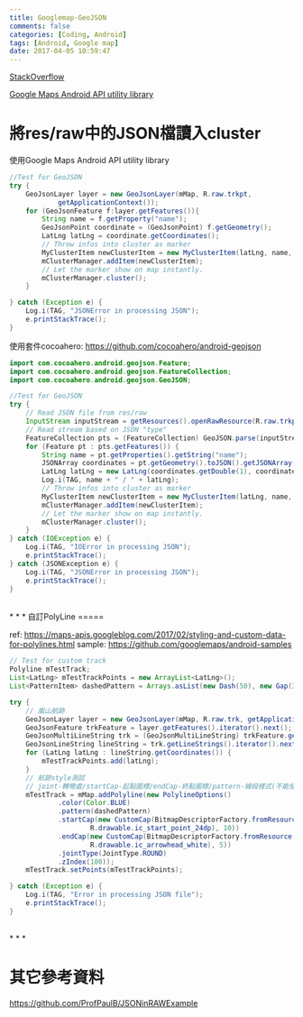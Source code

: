 ```yaml
---
title: Googlemap-GeoJSON
comments: false
categories: [Coding, Android]
tags: [Android, Google map]
date: 2017-04-05 10:59:47
---
```


[StackOverflow](http://stackoverflow.com/questions/35158075/google-maps-marker-clustering-with-large-10-000-geojson)

[Google Maps Android API utility library](http://googlemaps.github.io/android-maps-utils/javadoc/com/google/maps/android/geojson/GeoJsonFeature.html)


將res/raw中的JSON檔讀入cluster
=====

使用Google Maps Android API utility library

```java
//Test for GeoJSON
try {
	GeoJsonLayer layer = new GeoJsonLayer(mMap, R.raw.trkpt,
			getApplicationContext());
	for (GeoJsonFeature f:layer.getFeatures()){
		String name = f.getProperty("name");
		GeoJsonPoint coordinate = (GeoJsonPoint) f.getGeometry();
		LatLng latLng = coordinate.getCoordinates();
		// Throw infos into cluster as marker
		MyClusterItem newClusterItem = new MyClusterItem(latLng, name, latLng.toString());
		mClusterManager.addItem(newClusterItem);
		// Let the marker show on map instantly.
		mClusterManager.cluster();
	}

} catch (Exception e) {
	Log.i(TAG, "JSONError in processing JSON");
	e.printStackTrace();
}
```

使用套件cocoahero: <https://github.com/cocoahero/android-geojson>

```java
import com.cocoahero.android.geojson.Feature;
import com.cocoahero.android.geojson.FeatureCollection;
import com.cocoahero.android.geojson.GeoJSON;
```

```java
//Test for GeoJSON
try {
	// Read JSON file from res/raw
	InputStream inputStream = getResources().openRawResource(R.raw.trkpt);
	// Read stream based on JSON "type"
	FeatureCollection pts = (FeatureCollection) GeoJSON.parse(inputStream);
	for (Feature pt : pts.getFeatures()) {
		String name = pt.getProperties().getString("name");
		JSONArray coordinates = pt.getGeometry().toJSON().getJSONArray("coordinates");
		LatLng latLng = new LatLng(coordinates.getDouble(1), coordinates.getDouble(0));
		Log.i(TAG, name + " / " + latLng);
		// Throw infos into cluster as marker
		MyClusterItem newClusterItem = new MyClusterItem(latLng, name, latLng.toString());
		mClusterManager.addItem(newClusterItem);
		// Let the marker show on map instantly.
		mClusterManager.cluster();
	}
} catch (IOException e) {
	Log.i(TAG, "IOError in processing JSON");
	e.printStackTrace();
} catch (JSONException e) {
	Log.i(TAG, "JSONError in processing JSON");
	e.printStackTrace();
}
```

<br>
* * *
自訂PolyLine
=====

ref: <https://maps-apis.googleblog.com/2017/02/styling-and-custom-data-for-polylines.html>
sample: <https://github.com/googlemaps/android-samples>

```java
// Test for custom track
Polyline mTestTrack;
List<LatLng> mTestTrackPoints = new ArrayList<LatLng>();
List<PatternItem> dashedPattern = Arrays.asList(new Dash(50), new Gap(30));
```

```java
try {
	// 嵐山航跡
	GeoJsonLayer layer = new GeoJsonLayer(mMap, R.raw.trk, getApplicationContext());
	GeoJsonFeature trkFeature = layer.getFeatures().iterator().next();
	GeoJsonMultiLineString trk = (GeoJsonMultiLineString) trkFeature.getGeometry();
	GeoJsonLineString lineString = trk.getLineStrings().iterator().next();
	for (LatLng latLng : lineString.getCoordinates()) {
		mTestTrackPoints.add(latLng);
	}
	// 航跡style測試
	// joint-轉彎處/startCap-起點圖標/endCap-終點圖標/pattern-線段樣式(不能使用Bimap)
	mTestTrack = mMap.addPolyline(new PolylineOptions()
			.color(Color.BLUE)
			.pattern(dashedPattern)
			.startCap(new CustomCap(BitmapDescriptorFactory.fromResource(
					R.drawable.ic_start_point_24dp), 10))
			.endCap(new CustomCap(BitmapDescriptorFactory.fromResource(
					R.drawable.ic_arrowhead_white), 5))
			.jointType(JointType.ROUND)
			.zIndex(100));
	mTestTrack.setPoints(mTestTrackPoints);

} catch (Exception e) {
	Log.i(TAG, "Error in processing JSON file");
	e.printStackTrace();
}
```

<br>
* * *

其它參考資料
=====
<https://github.com/ProfPaulB/JSONinRAWExample>